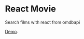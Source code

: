 # React Movie

Search films with react from omdbapi

[Demo](https://paulsamps.github.io/react-movie/).
